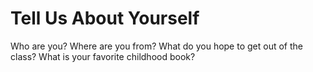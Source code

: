 # Tell Us About Yourself

Who are you?
Where are you from?
What do you hope to get out of the class?
What is your favorite childhood book?

